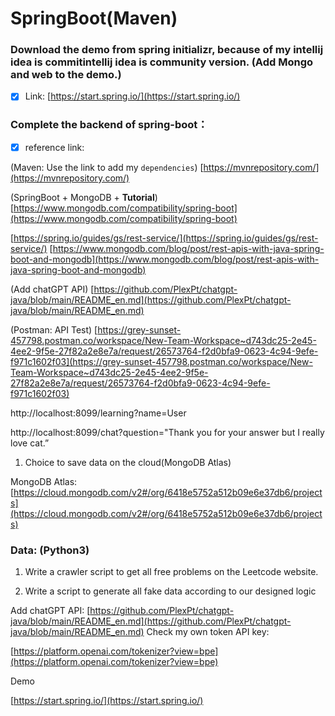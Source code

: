 # SpringBoot(Maven)

### Download the demo from spring initializr, because of my intellij idea is commitintellij idea is community version. (Add Mongo and web to the demo.)

 -[x] Link: [https://start.spring.io/](https://start.spring.io/)

### Complete the backend of spring-boot：

 -[x] reference link: 

(Maven: Use the link to add my `dependencies`)  [https://mvnrepository.com/](https://mvnrepository.com/)

(SpringBoot + MongoDB + **Tutorial**)  
[https://www.mongodb.com/compatibility/spring-boot](https://www.mongodb.com/compatibility/spring-boot)

[https://spring.io/guides/gs/rest-service/](https://spring.io/guides/gs/rest-service/)
[https://www.mongodb.com/blog/post/rest-apis-with-java-spring-boot-and-mongodb](https://www.mongodb.com/blog/post/rest-apis-with-java-spring-boot-and-mongodb)

(Add chatGPT API)
[https://github.com/PlexPt/chatgpt-java/blob/main/README_en.md](https://github.com/PlexPt/chatgpt-java/blob/main/README_en.md)

(Postman: API Test) [https://grey-sunset-457798.postman.co/workspace/New-Team-Workspace~d743dc25-2e45-4ee2-9f5e-27f82a2e8e7a/request/26573764-f2d0bfa9-0623-4c94-9efe-f971c1602f03](https://grey-sunset-457798.postman.co/workspace/New-Team-Workspace~d743dc25-2e45-4ee2-9f5e-27f82a2e8e7a/request/26573764-f2d0bfa9-0623-4c94-9efe-f971c1602f03)

http://localhost:8099/learning?name=User

http://localhost:8099/chat?question="Thank you for your answer but I really love cat.”

1. Choice to save data on the cloud(MongoDB Atlas)

MongoDB Atlas: [https://cloud.mongodb.com/v2#/org/6418e5752a512b09e6e37db6/projects](https://cloud.mongodb.com/v2#/org/6418e5752a512b09e6e37db6/projects)

### Data: (Python3) 
1) Write a crawler script to get all free problems on the Leetcode website.

2) Write a script to generate all fake data according to our designed logic

Add chatGPT API:
[https://github.com/PlexPt/chatgpt-java/blob/main/README_en.md](https://github.com/PlexPt/chatgpt-java/blob/main/README_en.md)
Check my own token API key:

[https://platform.openai.com/tokenizer?view=bpe](https://platform.openai.com/tokenizer?view=bpe)

Demo

[https://start.spring.io/](https://start.spring.io/)
